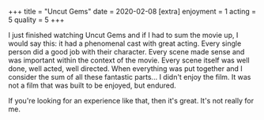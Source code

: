 +++
title = "Uncut Gems"
date = 2020-02-08
[extra]
enjoyment = 1
acting = 5
quality = 5
+++

I just finished watching Uncut Gems and if I had to sum the movie up, I would say this: it had a phenomenal cast with 
great acting. Every single person did a good job with their character. Every scene made sense and was important within 
the context of the movie. Every scene itself was well done, well acted, well directed. When everything was put together 
and I consider the sum of all these fantastic parts... I didn't enjoy the film. It was not a film that was built to be 
enjoyed, but endured.

If you're looking for an experience like that, then it's great. It's not really for me.

